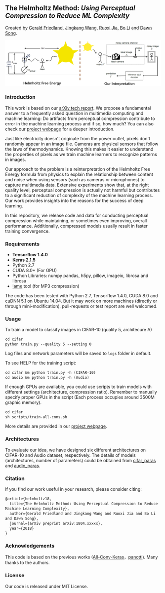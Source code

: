 ## The Helmholtz Method: *Using Perceptual Compression to Reduce ML Complexity*

Created by [Gerald Friedland](http://www.gerald-friedland.org), [Jingkang Wang](http://wangjk.me), [Ruoxi Jia](https://ruoxijia.github.io/), [Bo Li](http://bli89.web.engr.illinois.edu/) and [Dawn Song](https://people.eecs.berkeley.edu/~dawnsong/).

![Helmholtz Reinterpretation](https://github.com/wangjksjtu/Helmholtz-DL/blob/master/docs/Helmholtz.png)

### Introduction
This work is based on our [arXiv tech report](https://arxiv.org/abs/). We propose a fundamental answer to a frequently asked question in multimedia computing and machine learning: Do artifacts from perceptual compression contribute to error in the machine learning process and if so, how much? You can also check our [project webpage](http://wangjk.me/Helmholtz-DL/) for a deeper introduction.

Just like electricity doesn't originate from the power outlet, pixels don't randomly appear in an image file. Cameras are physical sensors that follow the laws of thermodynamics. Knowing this makes it easier to understand the properties of pixels as we train machine learners to recognize patterns in images.

Our approach to the problem is a reinterpretation of the Helmholtz Free Energy formula from physics to explain the relationship between content and noise when using sensors (such as cameras or microphones) to capture multimedia data. Extensive experiments show that, at the right quality level, perceptual compression is actually not harmful but contributes to a significant reduction of complexity of the machine learning process. Our work provides insights into the reasons for the success of deep learning.

In this repository, we release code and data for conducting perceptual compression while maintaining, or sometimes even improving, overall performance. Additionally, compressed models usually result in faster training convergence.

### Requirements

* **Tensorflow 1.4.0**
* **Keras 2.1.5**
* Python 2.7
* CUDA 8.0+ (For GPU)
* Python Libraries: numpy pandas, h5py, pillow, imageio, librosa and librosa
* [lame](http://lame.sourceforge.net/) tool (for MP3 compression)

The code has been tested with Python 2.7, Tensorflow 1.4.0, CUDA 8.0 and cuDNN 5.1 on Ubuntu 14.04. But it may work on more machines (directly or through mini-modification), pull-requests or test report are well welcomed.

### Usage
To train a model to classify images in CIFAR-10 (quality 5, architecure A)
```
cd cifar
python train.py --quality 5 --setting 0
```
Log files and network parameters will be saved to `logs` folder in default.

To see HELP for the training script:
```
cd cifar && python train.py -h (CIFAR-10)
cd audio && python train.py -h (Audio)
```

If enough GPUs are available, you could use scripts to train models with different settings (architecture, compression ratio). Remember to manually specify proper GPUs in the script (Each process occupies around 3500M graphic memory).
```
cd cifar
sh scripts/train-all-cnns.sh
```

More details are provided in our [project webpage](http://wangjk.me/Helmholtz-DL/).
### Architectures
To evaluate our idea, we have designed six different architectures on CIFAR-10 and Audio dataset, respectively. The details of models (architectures, number of parameters) could be obtained from [cifar_paras](https://github.com/wangjksjtu/Helmholtz-DL/tree/master/cifar/parameters) and [audio_paras](https://github.com/wangjksjtu/Helmholtz-DL/tree/master/audio/model/parameters).

### Citation
If you find our work useful in your research, please consider citing:

	@article{helmholtz18,
	  title={The Helmholtz Method: Using Perceptual Compression to Reduce Machine Learning Complexity},
	  author={Gerald Friedland and Jingkang Wang and Ruoxi Jia and Bo Li and Dawn Song},
	  journal={arXiv preprint arXiv:1804.xxxxx},
	  year={2018}
	}

### Acknowledgements
This code is based on the previous works ([All-Conv-Keras](https://github.com/MateLabs/All-Conv-Keras)，[panotti](https://github.com/drscotthawley/panotti)). Many thanks to the authors.

### License
Our code is released under MIT License.
